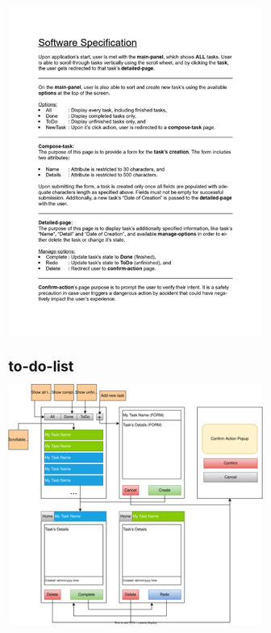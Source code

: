<img src="https://github.com/gubrus50/to-do-list/blob/main/design/Software Specification.jpg"/>

# to-do-list
 
<img src="https://github.com/gubrus50/to-do-list/blob/main/design/Prototype Design.drawio.svg"/>
